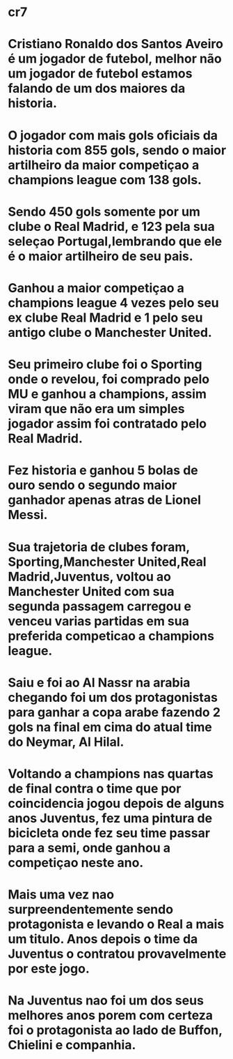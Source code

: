 # cr7
# Cristiano Ronaldo dos Santos Aveiro é um jogador de futebol, melhor não um jogador de futebol estamos falando de um dos maiores da historia. 

# O jogador com mais gols oficiais da historia com 855 gols, sendo o maior artilheiro da maior competiçao a champions league com 138 gols.

# Sendo 450 gols somente por um clube o Real Madrid, e 123 pela sua seleçao Portugal,lembrando que ele é o maior artilheiro de seu pais.

# Ganhou a maior competiçao a champions league 4 vezes pelo seu ex clube Real Madrid e 1 pelo seu antigo clube o Manchester United.

# Seu primeiro clube foi o Sporting onde o revelou, foi comprado pelo MU e ganhou a champions, assim viram que não era um simples jogador assim foi contratado pelo Real Madrid.

# Fez historia e ganhou 5 bolas de ouro sendo o segundo maior ganhador apenas atras de Lionel Messi.

# Sua trajetoria de clubes foram, Sporting,Manchester United,Real Madrid,Juventus, voltou ao Manchester United com sua segunda passagem carregou e venceu varias partidas em sua preferida competicao a champions league.

# Saiu e foi ao Al Nassr na arabia chegando foi um dos protagonistas para ganhar a copa arabe fazendo 2 gols na final em cima do atual time do Neymar, Al Hilal.

# Voltando a champions nas quartas de final contra o time que por coincidencia jogou depois de alguns anos Juventus, fez uma pintura de bicicleta onde fez seu time passar para a semi, onde ganhou a competiçao neste ano.

# Mais uma vez nao surpreendentemente sendo protagonista e levando o Real a mais um titulo. Anos depois o time da Juventus o contratou provavelmente por este jogo.

# Na Juventus nao foi um dos seus melhores anos porem com certeza foi o protagonista ao lado de Buffon, Chielini e companhia.



